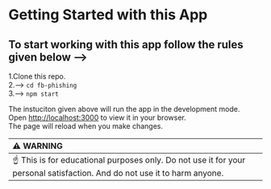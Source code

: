 # Getting Started with this App

## To start working with this app follow the rules given below -->

1.Clone this repo.\
2.--> `cd fb-phishing`\
3.--> `npm start`

The instuciton given above will run the app in the development mode.\
Open [http://localhost:3000](http://localhost:3000) to view it in your browser.\
The page will reload when you make changes.

|:warning: WARNING   |
|:-------------------|
| :point_up: This is  for educational purposes only. Do not use it for your personal satisfaction. And do not use it to harm anyone.|